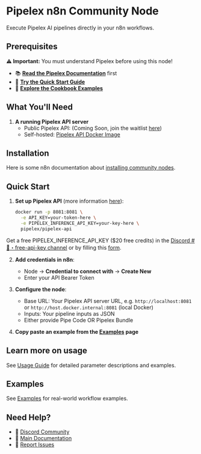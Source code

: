 # Pipelex n8n Community Node

Execute Pipelex AI pipelines directly in your n8n workflows.

## Prerequisites

**⚠️ Important:** You must understand Pipelex before using this node!

- 📚 **[Read the Pipelex Documentation](https://docs.pipelex.com/)** first
- 🚀 **[Try the Quick Start Guide](https://docs.pipelex.com/pages/quick-start/)**
- 🍳 **[Explore the Cookbook Examples](https://docs.pipelex.com/pages/cookbook-examples/)**

## What You'll Need

1. **A running Pipelex API server**
   - Public Pipelex API: (Coming Soon, join the waitlist [here](https://go.pipelex.com/waitlist))
   - Self-hosted: [Pipelex API Docker Image](https://hub.docker.com/r/pipelex/pipelex-api)

## Installation

Here is some n8n documentation about [installing community nodes](https://docs.n8n.io/integrations/community-nodes/installation/).

## Quick Start

1. **Set up Pipelex API** (more information [here](https://docs.pipelex.com/pages/api/)):
   ```bash
   docker run -p 8081:8081 \
     -e API_KEY=your-token-here \
     -e PIPELEX_INFERENCE_API_KEY=your-key-here \
     pipelex/pipelex-api
   ```

Get a free PIPELEX_INFERENCE_API_KEY ($20 free credits) in the [Discord # 🔑・free-api-key channel](https://go.pipelex.com/discord) or by filling this [form](https://go.pipelex.com/discord/1418228010431025233).

2. **Add credentials in n8n**:
   - Node → **Credential to connect with** → **Create New**
   - Enter your API Bearer Token

3. **Configure the node**:
   - Base URL: Your Pipelex API server URL, e.g. `http://localhost:8081` or `http://host.docker.internal:8081` (local Docker)
   - Inputs: Your pipeline inputs as JSON
   - Either provide Pipe Code OR Pipelex Bundle

4. **Copy paste an example from the [Examples](./examples.md) page**

## Learn more on usage

See [Usage Guide](./usage.md) for detailed parameter descriptions and examples.

## Examples

See [Examples](./examples.md) for real-world workflow examples.

## Need Help?

- 💬 [Discord Community](https://go.pipelex.com/discord)
- 📖 [Main Documentation](https://docs.pipelex.com/)
- 🐛 [Report Issues](https://github.com/pipelex/n8n-nodes-pipelex/issues)

